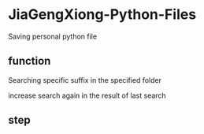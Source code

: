 # JiaGengXiong-Python-Files
Saving personal python file

## function

Searching specific suffix in the specified folder

increase search again in the result of last search 
## step

